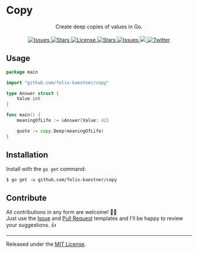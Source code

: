 # Copy

<p align="center">
    <span>Create deep copies of values in Go.</span>
    <br><br>
    <a href="https://github.com/felix-kaestner/copy/issues">
        <img alt="Issues" src="https://img.shields.io/github/issues/felix-kaestner/copy?color=29b6f6&style=flat-square">
    </a>
    <a href="https://github.com/felix-kaestner/copy/stargazers">
        <img alt="Stars" src="https://img.shields.io/github/stars/felix-kaestner/copy?color=29b6f6&style=flat-square">
    </a>
    <a href="https://github.com/felix-kaestner/copy/blob/main/LICENSE">
        <img alt="License" src="https://img.shields.io/github/license/felix-kaestner/copy?color=29b6f6&style=flat-square">
    </a>
    <a href="https://pkg.go.dev/github.com/felix-kaestner/copy">
        <img alt="Stars" src="https://img.shields.io/badge/go-documentation-blue?color=29b6f6&style=flat-square">
    </a>
    <a href="https://goreportcard.com/report/github.com/felix-kaestner/copy">
        <img alt="Issues" src="https://goreportcard.com/badge/github.com/felix-kaestner/copy?style=flat-square">
    </a>
    <a href="https://codecov.io/gh/felix-kaestner/copy">
        <img src="https://img.shields.io/codecov/c/github/felix-kaestner/copy?style=flat-square&token=YWIRKVH724"/>
    </a>
    <a href="https://twitter.com/kaestner_felix">
        <img alt="Twitter" src="https://img.shields.io/badge/twitter-@kaestner_felix-29b6f6?style=flat-square">
    </a>
</p>

## Usage 

```go
package main

import "github.com/felix-kaestner/copy"

type Answer struct {
    Value int
}

func main() {
    meaningOfLife := &Answer{Value: 42}

    quote := copy.Deep(meaningOfLife)
}
```

##  Installation

Install with the `go get` command:

```
$ go get -u github.com/felix-kaestner/copy
```

## Contribute

All contributions in any form are welcome! 🙌🏻  
Just use the [Issue](.github/ISSUE_TEMPLATE) and [Pull Request](.github/PULL_REQUEST_TEMPLATE) templates and I'll be happy to review your suggestions. 👍

---

Released under the [MIT License](LICENSE).
